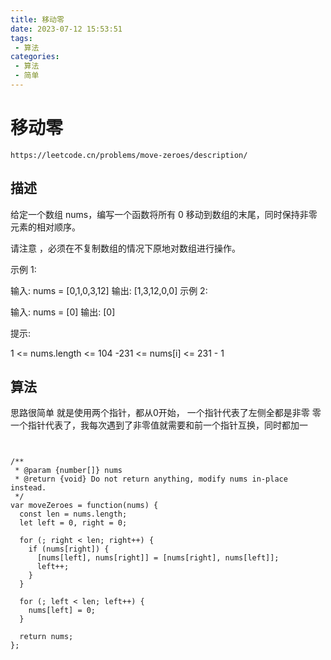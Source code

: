 ```yaml
---
title: 移动零
date: 2023-07-12 15:53:51
tags:
 - 算法
categories:
 - 算法
 - 简单
---
```


# 移动零

```
https://leetcode.cn/problems/move-zeroes/description/
```

## 描述

给定一个数组 nums，编写一个函数将所有 0 移动到数组的末尾，同时保持非零元素的相对顺序。

请注意 ，必须在不复制数组的情况下原地对数组进行操作。

 

示例 1:

输入: nums = [0,1,0,3,12]
输出: [1,3,12,0,0]
示例 2:

输入: nums = [0]
输出: [0]
 

提示:

1 <= nums.length <= 104
-231 <= nums[i] <= 231 - 1


## 算法

思路很简单
就是使用两个指针，都从0开始，
一个指针代表了左侧全都是非零
零一个指针代表了，我每次遇到了非零值就需要和前一个指针互换，同时都加一

```


/**
 * @param {number[]} nums
 * @return {void} Do not return anything, modify nums in-place instead.
 */
var moveZeroes = function(nums) {
  const len = nums.length;
  let left = 0, right = 0;

  for (; right < len; right++) {
    if (nums[right]) {
      [nums[left], nums[right]] = [nums[right], nums[left]];
      left++;
    }
  }

  for (; left < len; left++) {
    nums[left] = 0;
  }

  return nums;
};


```